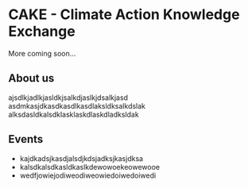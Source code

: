 # CAKE - Climate Action Knowledge Exchange  
More coming soon...  

## About us  
ajsdlkjadlkjasldkjsalkdjaslkjdsalkjasd  
asdmkasjdkasdkasdlkasdlaksldksalkdslak  
alksdasldkalsdklasklaskdlaskdladksldak  

## Events  
- kajdkadsjkasdjalsdjkdsjadksjkasjdksa 
- kalsdkalsdkasldkaslkdewowoekeowewooe  
- wedfjowiejodiweodiweowiedoiwedoiwedi  
